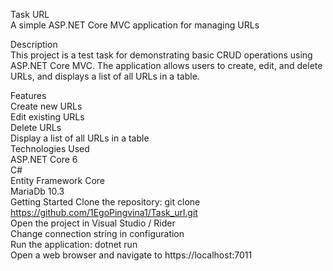 Task URL  
A simple ASP.NET Core MVC application for managing URLs  

Description  
This project is a test task for demonstrating basic CRUD operations using ASP.NET Core MVC. The application allows users to create, edit, and delete URLs, and displays a list of all URLs in a table.  

Features  
Create new URLs  
Edit existing URLs  
Delete URLs  
Display a list of all URLs in a table  
Technologies Used  
ASP.NET Core 6  
C#  
Entity Framework Core  
MariaDb 10.3  
Getting Started
Clone the repository: git clone https://github.com/1EgoPingvina1/Task_url.git  
Open the project in Visual Studio / Rider  
Change connection string in configuration  
Run the application: dotnet run  
Open a web browser and navigate to https://localhost:7011  
